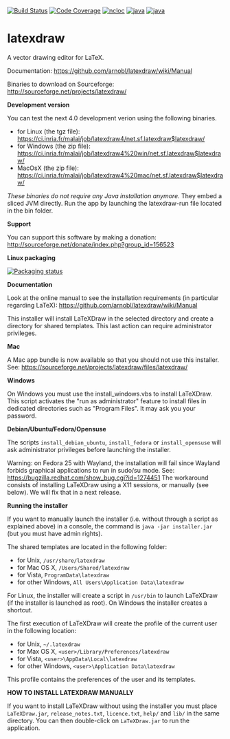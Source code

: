 
[![Build Status](https://ci.inria.fr/malai/job/latexdraw/badge/icon)](https://ci.inria.fr/malai/job/latexdraw/)
[![Code Coverage](https://sonarcloud.io/api/project_badges/measure?project=net.sf.latexdraw%3Alatexdraw&metric=coverage)](https://sonarcloud.io/dashboard?id=net.sf.latexdraw%3Alatexdraw)
[![ncloc](https://sonarcloud.io/api/project_badges/measure?project=net.sf.latexdraw%3Alatexdraw&metric=ncloc)](https://sonarcloud.io/dashboard?id=net.sf.latexdraw%3Alatexdraw)
[![java](https://img.shields.io/badge/java-11-blue.svg)](https://www.oracle.com/technetwork/java/javase/overview/index.html)
[![java](https://img.shields.io/badge/license-GPL3-green.svg)](https://github.com/arnobl/latexdraw/blob/master/latexdraw-core/net.sf.latexdraw/license.txt)<br/>

latexdraw
=========

A vector drawing editor for LaTeX.

Documentation:
https://github.com/arnobl/latexdraw/wiki/Manual

Binaries to download on Sourceforge:
http://sourceforge.net/projects/latexdraw/

**Development version**

You can test the next 4.0 development verion using the following binaries.
- for Linux (the tgz file): https://ci.inria.fr/malai/job/latexdraw4/net.sf.latexdraw$latexdraw/
- for Windows (the zip file): https://ci.inria.fr/malai/job/latexdraw4%20win/net.sf.latexdraw$latexdraw/
- MacOsX (the zip file): https://ci.inria.fr/malai/job/latexdraw4%20mac/net.sf.latexdraw$latexdraw/

*These binaries do not require any Java installation anymore.*
They embed a sliced JVM directly.
Run the app by launching the latexdraw-run file located in the bin folder.


**Support**

You can support this software by making a donation:
http://sourceforge.net/donate/index.php?group_id=156523


**Linux packaging** 

[![Packaging status](https://repology.org/badge/vertical-allrepos/latexdraw.svg)](https://repology.org/metapackage/latexdraw)


**Documentation**

Look at the online manual to see the installation requirements (in particular regarding LaTeX):
https://github.com/arnobl/latexdraw/wiki/Manual


This installer will install LaTeXDraw in the selected directory and create a directory for shared templates.
This last action can require administrator privileges.

**Mac**

A Mac app bundle is now available so that you should not use this installer.
See: https://sourceforge.net/projects/latexdraw/files/latexdraw/


**Windows**

On Windows you must use the install_windows.vbs to install LaTeXDraw.
This script activates the "run as administrator" feature to install
files in dedicated directories such as "Program Files". It may ask you your password.


**Debian/Ubuntu/Fedora/Opensuse**

The scripts `install_debian_ubuntu`, `install_fedora` or `install_opensuse` will ask
administrator privileges before launching the installer.

Warning: on Fedora 25 with Wayland, the installation will fail since Wayland forbids graphical applications
to run in sudo/su mode. See: https://bugzilla.redhat.com/show_bug.cgi?id=1274451
The workaround consists of installing LaTeXDraw using a X11 sessions, or manually (see below). We will fix that in a next release.


**Running the installer**

If you want to manually launch the installer (i.e. without through a script as explained above)
in a console, the command is `java -jar installer.jar` (but you must have admin rights).

The shared templates are located in the following folder:
 - for Unix, `/usr/share/latexdraw`
 - for Mac OS X, `/Users/Shared/latexdraw`
 - for Vista, `ProgramData\latexdraw`
 - for other Windows, `All Users\Application Data\latexdraw`

For Linux, the installer will create a script in `/usr/bin` to launch LaTeXDraw (if the installer is launched as root).
On Windows the installer creates a shortcut.

The first execution of LaTeXDraw will create the profile of the current user in the following location:
 - for Unix, `~/.latexdraw`
 - for Max OS X, `<user>/Library/Preferences/latexdraw`
 - for Vista, `<user>\AppData\Local\latexdraw`
 - for other Windows, `<user>\Application Data\latexdraw`

This profile contains the preferences of the user and its templates.


**HOW TO INSTALL LATEXDRAW MANUALLY**

If you want to install LaTeXDraw without using the installer you must place `LaTeXDraw.jar`,
`release_notes.txt`, `licence.txt`, `help/` and `lib/` in the same directory.
You can then double-click on `LaTeXDraw.jar` to run the application.
